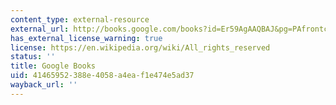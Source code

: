 ```yaml
---
content_type: external-resource
external_url: http://books.google.com/books?id=Er59AgAAQBAJ&pg=PAfrontcover
has_external_license_warning: true
license: https://en.wikipedia.org/wiki/All_rights_reserved
status: ''
title: Google Books
uid: 41465952-388e-4058-a4ea-f1e474e5ad37
wayback_url: ''
---
```


